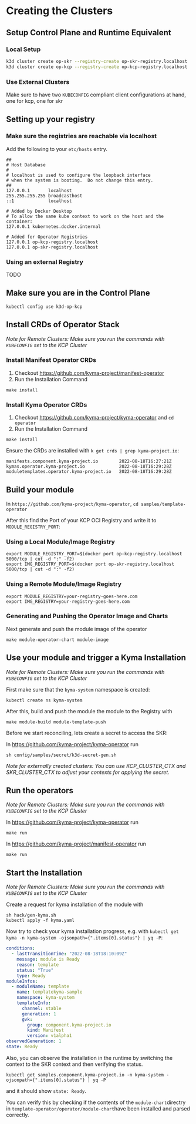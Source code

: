 # Creating the Clusters

## Setup Control Plane and Runtime Equivalent

### Local Setup

```sh
k3d cluster create op-skr --registry-create op-skr-registry.localhost
k3d cluster create op-kcp --registry-create op-kcp-registry.localhost
```

### Use External Clusters

Make sure to have two `KUBECONFIG` compliant client configurations at hand, one for kcp, one for skr

## Setting up your registry

### Make sure the registries are reachable via localhost

Add the following to your `etc/hosts` entry.

```/etc/hosts
##
# Host Database
#
# localhost is used to configure the loopback interface
# when the system is booting.  Do not change this entry.
##
127.0.0.1       localhost
255.255.255.255 broadcasthost
::1             localhost

# Added by Docker Desktop
# To allow the same kube context to work on the host and the container:
127.0.0.1 kubernetes.docker.internal

# Added for Operator Registries
127.0.0.1 op-kcp-registry.localhost
127.0.0.1 op-skr-registry.localhost
```

### Using an external Registry

TODO

## Make sure you are in the Control Plane

```
kubectl config use k3d-op-kcp
```

## Install CRDs of Operator Stack

_Note for Remote Clusters: Make sure you run the commands with `KUBECONFIG` set to the KCP Cluster_

### Install Manifest Operator CRDs

1. Checkout https://github.com/kyma-project/manifest-operator
2. Run the Installation Command

```
make install
```

### Install Kyma Operator CRDs

1. Checkout https://github.com/kyma-project/kyma-operator and `cd operator`
2. Run the Installation Command

```
make install
```

Ensure the CRDs are installed with `k get crds | grep kyma-project.io`:

```
manifests.component.kyma-project.io        2022-08-18T16:27:21Z
kymas.operator.kyma-project.io             2022-08-18T16:29:28Z
moduletemplates.operator.kyma-project.io   2022-08-18T16:29:28Z
```

## Build your module

In `https://github.com/kyma-project/kyma-operator`, `cd samples/template-operator`

After this find the Port of your KCP OCI Registry and write it to `MODULE_REGISTRY_PORT`:

### Using a Local Module/Image Registry

```
export MODULE_REGISTRY_PORT=$(docker port op-kcp-registry.localhost 5000/tcp | cut -d ":" -f2)
export IMG_REGISTRY_PORT=$(docker port op-skr-registry.localhost 5000/tcp | cut -d ":" -f2)
```

### Using a Remote Module/Image Registry

```
export MODULE_REGISTRY=your-registry-goes-here.com
export IMG_REGISTRY=your-registry-goes-here.com
```

### Generating and Pushing the Operator Image and Charts

Next generate and push the module image of the operator

```
make module-operator-chart module-image
```

## Use your module and trigger a Kyma Installation

_Note for Remote Clusters: Make sure you run the commands with `KUBECONFIG` set to the KCP Cluster_

First make sure that the `kyma-system` namespace is created:

```
kubectl create ns kyma-system
```

After this, build and push the module the module to the Registry with

```
make module-build module-template-push
```

Before we start reconciling, lets create a secret to access the SKR:

In https://github.com/kyma-project/kyma-operator run

`sh config/samples/secret/k3d-secret-gen.sh`

_Note for externally created clusters: You can use KCP_CLUSTER_CTX and SKR_CLUSTER_CTX to adjust your contexts for applying the secret._

## Run the operators

_Note for Remote Clusters: Make sure you run the commands with `KUBECONFIG` set to the KCP Cluster_

In https://github.com/kyma-project/kyma-operator run

```
make run
```

In https://github.com/kyma-project/manifest-operator run

```
make run
```

## Start the Installation

_Note for Remote Clusters: Make sure you run the commands with `KUBECONFIG` set to the KCP Cluster_

Create a request for kyma installation of the module with

```
sh hack/gen-kyma.sh
kubectl apply -f kyma.yaml
```

Now try to check your kyma installation progress, e.g. with `kubectl get kyma -n kyma-system -ojsonpath={".items[0].status"} | yq -P`:

```yaml
conditions:
  - lastTransitionTime: "2022-08-18T18:10:09Z"
    message: module is Ready
    reason: template
    status: "True"
    type: Ready
moduleInfos:
  - moduleName: template
    name: templatekyma-sample
    namespace: kyma-system
    templateInfo:
      channel: stable
      generation: 1
      gvk:
        group: component.kyma-project.io
        kind: Manifest
        version: v1alpha1
observedGeneration: 1
state: Ready
```

Also, you can observe the installation in the runtime by switching the context to the SKR context and then verifying the status.

`kubectl get samples.component.kyma-project.io -n kyma-system -ojsonpath={".items[0].status"} | yq -P`

and it should show `state: Ready`.

You can verify this by checking if the contents of the `module-chart`directry in `template-operator/operator/module-chart`have been installed and parsed correctly.
